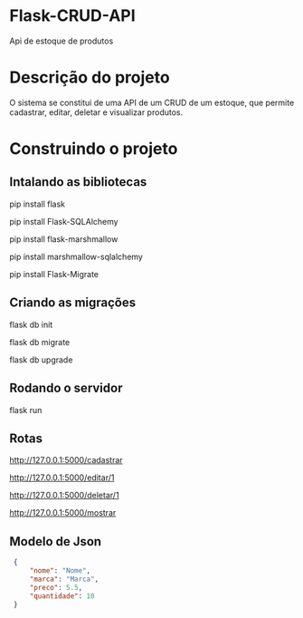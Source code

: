 # Flask-CRUD-API
 Api de estoque de produtos

# Descrição do projeto
 O sistema se constitui de uma API de um CRUD de um estoque, que permite cadastrar, editar, deletar e visualizar produtos.

# Construindo o projeto

## Intalando as bibliotecas
 pip install flask 

 pip install Flask-SQLAlchemy 

 pip install flask-marshmallow

 pip install marshmallow-sqlalchemy
 
 pip install Flask-Migrate

## Criando as migrações
 flask db init
 
 flask db migrate
 
 flask db upgrade

## Rodando o servidor
 flask run
 
## Rotas
 http://127.0.0.1:5000/cadastrar
 
 http://127.0.0.1:5000/editar/1
 
 http://127.0.0.1:5000/deletar/1
 
 http://127.0.0.1:5000/mostrar

## Modelo de Json
```JSON
 {
     "nome": "Nome",
     "marca": "Marca",
     "preco": 5.5,
     "quantidade": 10   
 }
```
